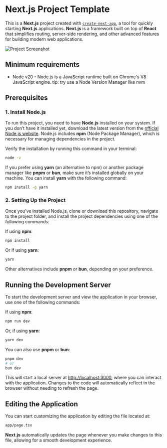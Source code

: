 # Next.js Project Template

This is a **Next.js** project created with [`create-next-app`](https://github.com/vercel/next.js/tree/canary/packages/create-next-app), a tool for quickly starting **Next.js** applications. **Next.js** is a framework built on top of **React** that simplifies routing, server-side rendering, and other advanced features for building modern web applications.

![Project Screenshot](https://github.com/user-attachments/assets/5a153f6c-9f01-4292-9b2a-63b9594f4a5c)

## Minimum requirements
* Node v20 - Node.js is a JavaScript runtime built on Chrome's V8 JavaScript engine.
tip: try use a Node Version Manager like nvm

## Prerequisites

### 1. Install Node.js

To run this project, you need to have **Node.js** installed on your system. If you don’t have it installed yet, download the latest version from the [official Node.js website](https://nodejs.org). Node.js includes **npm** (Node Package Manager), which is necessary for managing dependencies in the project.

Verify the installation by running this command in your terminal:

```bash
node -v
```

If you prefer using **yarn** (an alternative to npm) or another package manager like **pnpm** or **bun**, make sure it’s installed globally on your machine. You can install **yarn** with the following command:

```bash
npm install -g yarn
```

### 2. Setting Up the Project

Once you’ve installed Node.js, clone or download this repository, navigate to the project folder, and install the project dependencies using one of the following commands:

If using **npm**:
```bash
npm install
```

Or if using **yarn**:
```bash
yarn
```

Other alternatives include **pnpm** or **bun**, depending on your preference.

## Running the Development Server

To start the development server and view the application in your browser, use one of the following commands:

If using **npm**:
```bash
npm run dev
```

Or, if using **yarn**:
```bash
yarn dev
```

You can also use **pnpm** or **bun**:
```bash
pnpm dev
# or
bun dev
```

This will start a local server at [http://localhost:3000](http://localhost:3000), where you can interact with the application. Changes to the code will automatically reflect in the browser without needing to refresh the page.

## Editing the Application

You can start customizing the application by editing the file located at:

```bash
app/page.tsx
```

**Next.js** automatically updates the page whenever you make changes to this file, allowing for a smooth development experience.
